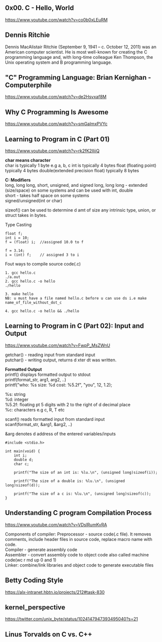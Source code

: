 ## 0x00. C - Hello, World
https://www.youtube.com/watch?v=co0b0xLEuRM

## Dennis Ritchie
Dennis MacAlistair Ritchie (September 9, 1941 – c. October 12, 2011) was an American computer scientist. He is most well-known for creating the C programming language and, with long-time colleague Ken Thompson, the Unix operating system and B programming language.  

## "C" Programming Language: Brian Kernighan - Computerphile
https://www.youtube.com/watch?v=de2Hsvxaf8M  


## Why C Programming Is Awesome
https://www.youtube.com/watch?v=smGalmxPVYc


## Learning to Program in C (Part 01)
https://www.youtube.com/watch?v=rk2fK2IIiiQ  

**char means character**  
char is typically 1 byte e.g a, b, c
int is typically 4 bytes
float (floating point) typically 4 bytes
double(extended precision float) typically 8 bytes  

**C: Modifiers**  
long, long long, short, unsigned, and signed
long, long long - extended (size/space) on some systems and can be used with int, double  
short - takes half space on some systems  
signed/unsigned(int or char)  

sizeof() can be used to determine d amt of size any intrinsic type, union, or struct takes in bytes.  

Type Casting  
```
float f;
int i = 10;
f = (float) i;  //assigned 10.0 to f

f = 3.14;
i = (int) f;    // assigned 3 to i
```
Fout ways to compile source code(.c)    
```
1. gcc hello.c
./a.out
2. gcc hello.c -o hello
./hello

3. make hello
NB: u must have a file named hello.c before u can use ds i.e make name_of_file_without_dot_c

4. gcc hello.c -o hello && ./hello
```

## Learning to Program in C (Part 02): Input and Output
https://www.youtube.com/watch?v=FwpP_MsZWnU  

getchar() - reading input from standard input  
putchar() - writing output, returns d xter dt was written.  

**Formatted Output**  
printf() displays formatted output to stdout  
printf(format_str, arg1, arg2, ..)  
printf("who: %s size: %d cost: %5.2f", "you", 12, 1.2);

%s: string  
%d: integer   
%5.2f: floating pt 5 digits with 2 to the right of d decimal place  
%c: characters e.g c, R, T etc  

scanf() reads formatted input from standard input  
scanf(format_str, &arg1, &arg2, ..)  

&arg denotes d address of the entered variables/inputs  

```
#include <stdio.h>

int main(void) {
    int i;
    double d;
    char c;

    printf("The size of an int is: %lu.\n", (unsigned long)sizeof(i));

    printf("The size of a double is: %lu.\n", (unsigned long)sizeof(d));

    printf("The size of a c is: %lu.\n", (unsigned long)sizeof(c));
}
```


## Understanding C program Compilation Process
https://www.youtube.com/watch?v=VDslRumKvRA  

Components of compiler:
Preprocessor - source code(.c file). It removes comments, include header files in source code, replace macro name with code.    
Compiler - generate assembly code  
Assembler - convert assembly code to object code also called machine code(wc r md up 0 and 1)    
Linker: combine/link libraries and object code to generate executable files    

## Betty Coding Style
https://alx-intranet.hbtn.io/projects/212#task-830  


    

## kernel_perspective
https://twitter.com/unix_byte/status/1024147947393495040?s=21

## Linus Torvalds on C vs. C++
